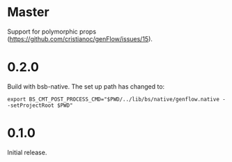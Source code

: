 # Master

Support for polymorphic props (https://github.com/cristianoc/genFlow/issues/15).

# 0.2.0

Build with bsb-native.
The set up path has changed to:

```
export BS_CMT_POST_PROCESS_CMD="$PWD/../lib/bs/native/genflow.native --setProjectRoot $PWD"
```

# 0.1.0

Initial release.